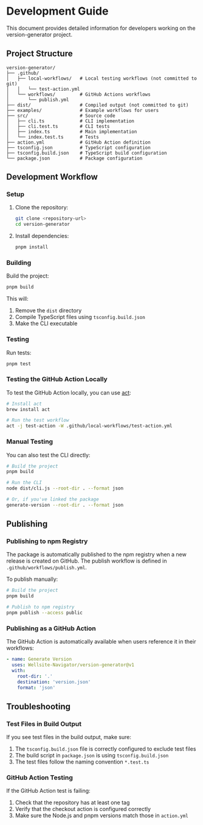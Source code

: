 # Development Guide

This document provides detailed information for developers working on the version-generator project.

## Project Structure

```
version-generator/
├── .github/
│   ├── local-workflows/   # Local testing workflows (not committed to git)
│   │   └── test-action.yml
│   └── workflows/         # GitHub Actions workflows
│       └── publish.yml
├── dist/                  # Compiled output (not committed to git)
├── examples/              # Example workflows for users
├── src/                   # Source code
│   ├── cli.ts             # CLI implementation
│   ├── cli.test.ts        # CLI tests
│   ├── index.ts           # Main implementation
│   └── index.test.ts      # Tests
├── action.yml             # GitHub Action definition
├── tsconfig.json          # TypeScript configuration
├── tsconfig.build.json    # TypeScript build configuration
└── package.json           # Package configuration
```

## Development Workflow

### Setup

1. Clone the repository:
   ```bash
   git clone <repository-url>
   cd version-generator
   ```

2. Install dependencies:
   ```bash
   pnpm install
   ```

### Building

Build the project:
```bash
pnpm build
```

This will:
1. Remove the `dist` directory
2. Compile TypeScript files using `tsconfig.build.json`
3. Make the CLI executable

### Testing

Run tests:
```bash
pnpm test
```

### Testing the GitHub Action Locally

To test the GitHub Action locally, you can use [act](https://github.com/nektos/act):

```bash
# Install act
brew install act

# Run the test workflow
act -j test-action -W .github/local-workflows/test-action.yml
```

### Manual Testing

You can also test the CLI directly:

```bash
# Build the project
pnpm build

# Run the CLI
node dist/cli.js --root-dir . --format json

# Or, if you've linked the package
generate-version --root-dir . --format json
```

## Publishing

### Publishing to npm Registry

The package is automatically published to the npm registry when a new release is created on GitHub. The publish workflow is defined in `.github/workflows/publish.yml`.

To publish manually:

```bash
# Build the project
pnpm build

# Publish to npm registry
pnpm publish --access public
```

### Publishing as a GitHub Action

The GitHub Action is automatically available when users reference it in their workflows:

```yaml
- name: Generate Version
  uses: Wellsite-Navigator/version-generator@v1
  with:
    root-dir: '.'
    destination: 'version.json'
    format: 'json'
```

## Troubleshooting

### Test Files in Build Output

If you see test files in the build output, make sure:

1. The `tsconfig.build.json` file is correctly configured to exclude test files
2. The build script in `package.json` is using `tsconfig.build.json`
3. The test files follow the naming convention `*.test.ts`

### GitHub Action Testing

If the GitHub Action test is failing:

1. Check that the repository has at least one tag
2. Verify that the checkout action is configured correctly
3. Make sure the Node.js and pnpm versions match those in `action.yml`
